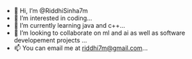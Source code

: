 - 👋 Hi, I’m @RiddhiSinha7m
- 👀 I’m interested in coding...
- 🌱 I’m currently learning java and c++...
- 💞️ I’m looking to collaborate on ml and ai as well as software developement projects ...
- 📫 You can email me at riddhi7m@gmail.com...

<!---
RiddhiSinha7m/RiddhiSinha7m is a ✨ special ✨ repository because its `README.md` (this file) appears on your GitHub profile.
You can click the Preview link to take a look at your changes.
--->
